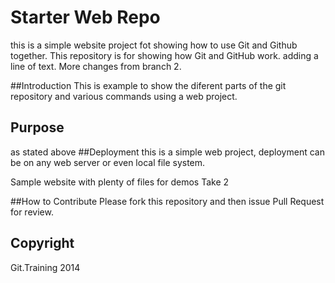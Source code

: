 # Starter Web Repo

this is a simple website project fot showing how to use Git and Github together.
This repository is for showing how Git and GitHub work. adding a line of text.
More changes from branch 2.

##Introduction
This is example to show the diferent parts of the git repository and various commands
using a web project.

## Purpose
as  stated above
##Deployment
this is a simple web project, deployment can be on any web server or even local file system.


Sample website with plenty of files for demos
Take 2

##How to Contribute
Please fork this repository and then issue Pull Request for review.

## Copyright

Git.Training 2014 